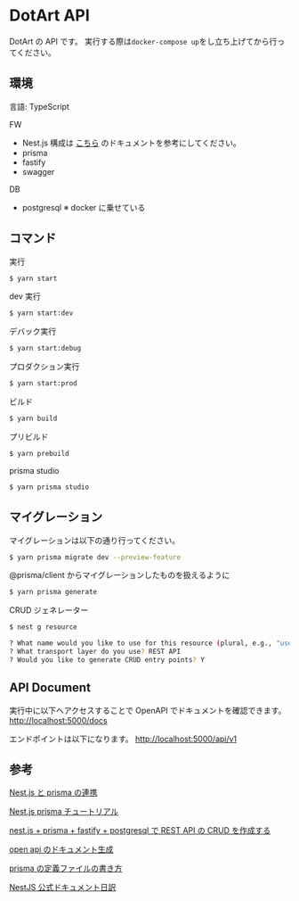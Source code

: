 # DotArt API

DotArt の API です。
実行する際は`docker-compose up`をし立ち上げてから行ってください。

## 環境

言語: TypeScript

FW

- Nest.js
  構成は [こちら](docs\Composition_of_NestJs.md) のドキュメントを参考にしてください。
- prisma
- fastify
- swagger

DB

- postgresql
  ※ docker に乗せている

## コマンド

実行

```bash
$ yarn start
```

dev 実行

```bash
$ yarn start:dev
```

デバック実行

```bash
$ yarn start:debug
```

プロダクション実行

```bash
$ yarn start:prod
```

ビルド

```bash
$ yarn build
```

プリビルド

```bash
$ yarn prebuild
```

prisma studio

```bash
$ yarn prisma studio
```

## マイグレーション

マイグレーションは以下の通り行ってください。

```bash
$ yarn prisma migrate dev --preview-feature
```

@prisma/client からマイグレーションしたものを扱えるように

```bash
$ yarn prisma generate
```

CRUD ジェネレーター

```bash
$ nest g resource

? What name would you like to use for this resource (plural, e.g., "users")? モデル名
? What transport layer do you use? REST API
? Would you like to generate CRUD entry points? Y
```

## API Document

実行中に以下へアクセスすることで OpenAPI でドキュメントを確認できます。
[http://localhost:5000/docs](http://localhost:5000/docs)

エンドポイントは以下になります。
[http://localhost:5000/api/v1](http://localhost:5000/api/v1)

## 参考

[Nest.js と prisma の連携](https://docs.nestjs.com/recipes/prisma#install-and-generate-prisma-client)

[Nest.js prisma チュートリアル](https://zenn.dev/tossy_yukky/articles/0075f9f0054b39d4ef59#%E3%82%A4%E3%83%B3%E3%82%B9%E3%83%88%E3%83%BC%E3%83%AB)

[nest.js + prisma + fastify + postgresql で REST API の CRUD を作成する](https://zenn.dev/devgeeeen/articles/125a076f81b0df#nest.js%E3%81%AEcrud%E3%82%B8%E3%82%A7%E3%83%8D%E3%83%AC%E3%83%BC%E3%82%BF%E3%83%BC%E3%82%92%E4%BD%BF%E3%81%A3%E3%81%A6%E3%81%BF%E3%82%8B)

[open api のドキュメント生成](https://docs.nestjs.com/openapi/introduction)

[prisma の定義ファイルの書き方](https://www.prisma.io/docs/guides/upgrade-guides/upgrade-from-prisma-1/schema-incompatibilities-postgres#createdat-isnt-represented-in-database)

[NestJS 公式ドキュメント日訳](https://zenn.dev/kisihara_c/books/nest-officialdoc-jp/viewer/introduction)
